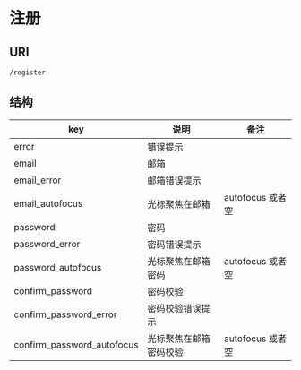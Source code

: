 # 注册

## URI

```
/register
```

## 结构

| key | 说明 | 备注 |
| --- | --- | --- |
| error | 错误提示 |  |
| email | 邮箱 |  |
| email_error | 邮箱错误提示 |  |
| email_autofocus | 光标聚焦在邮箱 | autofocus 或者 空 |
| password | 密码 |  |
| password_error | 密码错误提示 |  |
| password_autofocus | 光标聚焦在邮箱密码 | autofocus 或者 空 |
| confirm_password | 密码校验 |  |
| confirm_password_error | 密码校验错误提示 |  |
| confirm_password_autofocus | 光标聚焦在邮箱密码校验 | autofocus 或者 空 |
